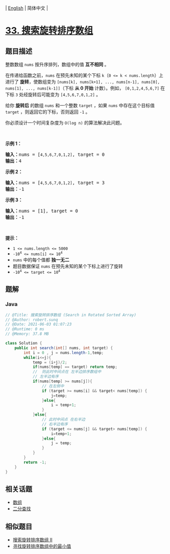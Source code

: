 
| [English](README_EN.md) | 简体中文 |

# [33. 搜索旋转排序数组](https://leetcode.cn//problems/search-in-rotated-sorted-array/)

## 题目描述

<p>整数数组 <code>nums</code> 按升序排列，数组中的值 <strong>互不相同</strong> 。</p>

<p>在传递给函数之前，<code>nums</code> 在预先未知的某个下标 <code>k</code>（<code>0 &lt;= k &lt; nums.length</code>）上进行了 <strong>旋转</strong>，使数组变为 <code>[nums[k], nums[k+1], ..., nums[n-1], nums[0], nums[1], ..., nums[k-1]]</code>（下标 <strong>从 0 开始</strong> 计数）。例如， <code>[0,1,2,4,5,6,7]</code> 在下标 <code>3</code> 处经旋转后可能变为&nbsp;<code>[4,5,6,7,0,1,2]</code> 。</p>

<p>给你 <strong>旋转后</strong> 的数组 <code>nums</code> 和一个整数 <code>target</code> ，如果 <code>nums</code> 中存在这个目标值 <code>target</code> ，则返回它的下标，否则返回&nbsp;<code>-1</code>&nbsp;。</p>

<p>你必须设计一个时间复杂度为 <code>O(log n)</code> 的算法解决此问题。</p>

<p>&nbsp;</p>

<p><strong>示例 1：</strong></p>

<pre>
<strong>输入：</strong>nums = [<code>4,5,6,7,0,1,2]</code>, target = 0
<strong>输出：</strong>4
</pre>

<p><strong>示例&nbsp;2：</strong></p>

<pre>
<strong>输入：</strong>nums = [<code>4,5,6,7,0,1,2]</code>, target = 3
<strong>输出：</strong>-1</pre>

<p><strong>示例 3：</strong></p>

<pre>
<strong>输入：</strong>nums = [1], target = 0
<strong>输出：</strong>-1
</pre>

<p>&nbsp;</p>

<p><strong>提示：</strong></p>

<ul>
	<li><code>1 &lt;= nums.length &lt;= 5000</code></li>
	<li><code>-10<sup>4</sup> &lt;= nums[i] &lt;= 10<sup>4</sup></code></li>
	<li><code>nums</code> 中的每个值都 <strong>独一无二</strong></li>
	<li>题目数据保证 <code>nums</code> 在预先未知的某个下标上进行了旋转</li>
	<li><code>-10<sup>4</sup> &lt;= target &lt;= 10<sup>4</sup></code></li>
</ul>


## 题解


### Java

```Java
// @Title: 搜索旋转排序数组 (Search in Rotated Sorted Array)
// @Author: robert.sunq
// @Date: 2021-06-03 01:07:23
// @Runtime: 0 ms
// @Memory: 37.8 MB

class Solution {
    public int search(int[] nums, int target) {
        int i = 0 , j = nums.length-1,temp;
        while(i<=j){
            temp = (i+j)/2;
            if(nums[temp] == target) return temp;
            //  则此时中间点在 左半边排序数组中
            // 左半边有序
            if(nums[temp] >= nums[j]){
                // 在左侧中
                if (target >= nums[i] && target< nums[temp]) {
                    j=temp;
                }else{
                    i = temp+1;
                }
            }else{
                // 此时中间点 在右半边
                // 右半边有序
                if (target <= nums[j] && target> nums[temp]) {
                    i=temp+1;
                }else{
                    j = temp;
                }
            }
        }
        return -1;
    }
}
```



## 相关话题

- [数组](https://leetcode.cn//tag/array)
- [二分查找](https://leetcode.cn//tag/binary-search)

## 相似题目


- [搜索旋转排序数组 II](../search-in-rotated-sorted-array-ii/README.md)
- [寻找旋转排序数组中的最小值](../find-minimum-in-rotated-sorted-array/README.md)
